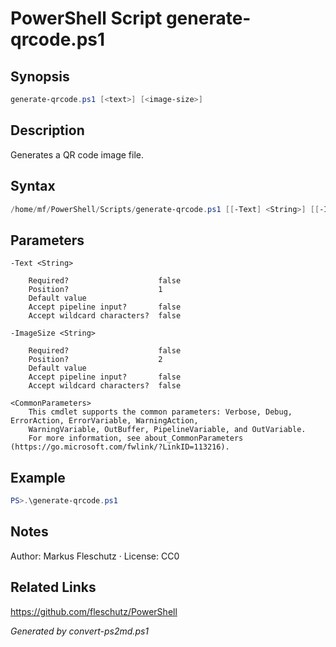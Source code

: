 # PowerShell Script generate-qrcode.ps1

## Synopsis
```powershell
generate-qrcode.ps1 [<text>] [<image-size>]
```

## Description
Generates a QR code image file.

## Syntax
```powershell
/home/mf/PowerShell/Scripts/generate-qrcode.ps1 [[-Text] <String>] [[-ImageSize] <String>] [<CommonParameters>]
```

## Parameters

```
-Text <String>
    
    Required?                    false
    Position?                    1
    Default value                
    Accept pipeline input?       false
    Accept wildcard characters?  false
```

```
-ImageSize <String>
    
    Required?                    false
    Position?                    2
    Default value                
    Accept pipeline input?       false
    Accept wildcard characters?  false
```

```
<CommonParameters>
    This cmdlet supports the common parameters: Verbose, Debug, ErrorAction, ErrorVariable, WarningAction, 
    WarningVariable, OutBuffer, PipelineVariable, and OutVariable.
    For more information, see about_CommonParameters (https://go.microsoft.com/fwlink/?LinkID=113216).
```

## Example
```powershell
PS>.\generate-qrcode.ps1
```


## Notes
Author: Markus Fleschutz · License: CC0

## Related Links
https://github.com/fleschutz/PowerShell

*Generated by convert-ps2md.ps1*
